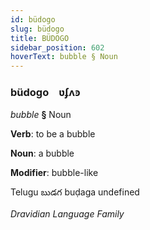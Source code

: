 ```yaml
---
id: büdogo
slug: büdogo
title: BÜDOGO
sidebar_position: 602
hoverText: bubble § Noun
---
```


### büdogo&emsp;<span kind="abugida">ʋʄʌꜿ</span>

*bubble* **§** Noun

**Verb**: to be a bubble

**Noun**: a bubble

**Modifier**: bubble-like

Telugu బుడగ buḍaga undefined

*Dravidian Language Family*